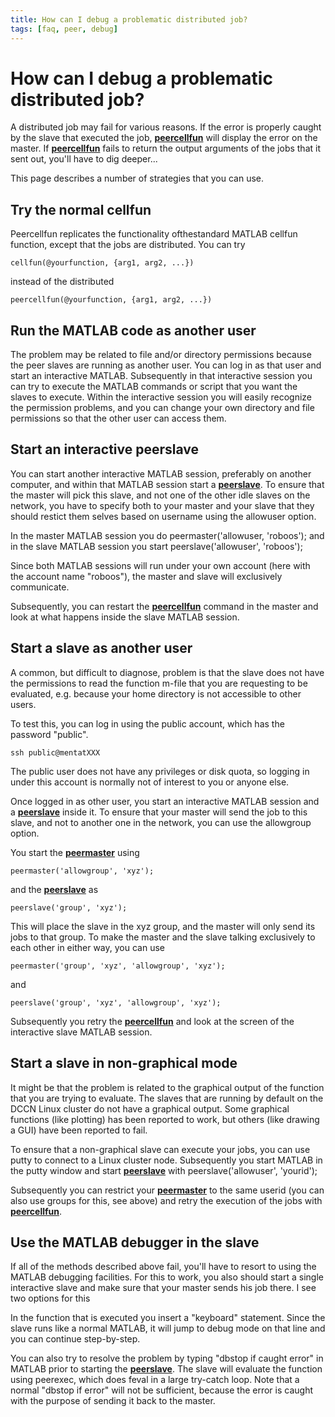 ```yaml
---
title: How can I debug a problematic distributed job?
tags: [faq, peer, debug]
---
```


# How can I debug a problematic distributed job?

A distributed job may fail for various reasons. If the error is properly caught by the slave that executed the job, **[peercellfun](/reference/peercellfun)** will display the error on the master. If **[peercellfun](/reference/peercellfun)** fails to return the output arguments of the jobs that it sent out, you'll have to dig deeper...

This page describes a number of strategies that you can use.

## Try the normal cellfun

Peercellfun replicates the functionality ofthestandard MATLAB cellfun function, except that the jobs are distributed. You can try

    cellfun(@yourfunction, {arg1, arg2, ...})

instead of the distributed

    peercellfun(@yourfunction, {arg1, arg2, ...})

## Run the MATLAB code as another user

The problem may be related to file and/or directory permissions because the peer slaves are running as another user. You can log in as that user and start an interactive MATLAB. Subsequently in that interactive session you can try to execute the MATLAB commands or script that you want the slaves to execute. Within the interactive session you will easily recognize the permission problems, and you can change your own directory and file permissions so that the other user can access them.

## Start an interactive peerslave

You can start another interactive MATLAB session, preferably on another computer, and within that MATLAB session start a **[peerslave](/reference/peerslave)**. To ensure that the master will pick this slave, and not one of the other idle slaves on the network, you have to specify both to your master and your slave that they should restict them selves based on username using the allowuser option.

In the master MATLAB session you do
peermaster('allowuser, 'roboos');
and in the slave MATLAB session you start
peerslave('allowuser', 'roboos');

Since both MATLAB sessions will run under your own account (here with the account name "roboos"), the master and slave will exclusively communicate.

Subsequently, you can restart the **[peercellfun](/reference/peercellfun)** command in the master and look at what happens inside the slave MATLAB session.

## Start a slave as another user

A common, but difficult to diagnose, problem is that the slave does not have the permissions to read the function m-file that you are requesting to be evaluated, e.g. because your home directory is not accessible to other users.

To test this, you can log in using the public account, which has the password "public".

    ssh public@mentatXXX

The public user does not have any privileges or disk quota, so logging in under this account is normally not of interest to you or anyone else.

Once logged in as other user, you start an interactive MATLAB session and a **[peerslave](/reference/peerslave)** inside it. To ensure that your master will send the job to this slave, and not to another one in the network, you can use the allowgroup option.

You start the **[peermaster](/reference/peermaster)** using

    peermaster('allowgroup', 'xyz');

and the **[peerslave](/reference/peerslave)** as

    peerslave('group', 'xyz');

This will place the slave in the xyz group, and the master will only send its jobs to that group. To make the master and the slave talking exclusively to each other in either way, you can use

    peermaster('group', 'xyz', 'allowgroup', 'xyz');

and

    peerslave('group', 'xyz', 'allowgroup', 'xyz');

Subsequently you retry the **[peercellfun](/reference/peercellfun)** and look at the screen of the interactive slave MATLAB session.

## Start a slave in non-graphical mode

It might be that the problem is related to the graphical output of the function that you are trying to evaluate. The slaves that are running by default on the DCCN Linux cluster do not have a graphical output. Some graphical functions (like plotting) has been reported to work, but others (like drawing a GUI) have been reported to fail.

To ensure that a non-graphical slave can execute your jobs, you can use putty to connect to a Linux cluster node. Subsequently you start MATLAB in the putty window and start **[peerslave](/reference/peerslave)** with
peerslave('allowuser', 'yourid');

Subsequently you can restrict your **[peermaster](/reference/peermaster)** to the same userid (you can also use groups for this, see above) and retry the execution of the jobs with **[peercellfun](/reference/peercellfun)**.

## Use the MATLAB debugger in the slave

If all of the methods described above fail, you'll have to resort to using the MATLAB debugging facilities. For this to work, you also should start a single interactive slave and make sure that your master sends his job there. I see two options for this

In the function that is executed you insert a "keyboard" statement. Since the slave runs like a normal MATLAB, it will jump to debug mode on that line and you can continue step-by-step.

You can also try to resolve the problem by typing "dbstop if caught error" in MATLAB prior to starting the **[peerslave](/reference/peerslave)**. The slave will evaluate the function using peerexec, which does feval in a large try-catch loop. Note that a normal "dbstop if error" will not be sufficient, because the error is caught with the purpose of sending it back to the master.
